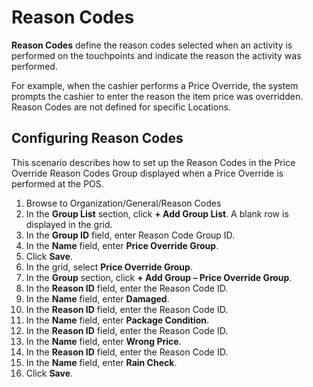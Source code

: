# Reason Codes

**Reason Codes** define the reason codes selected when an activity is performed on the touchpoints and indicate the reason the activity was performed.

For example, when the cashier performs a Price Override, the system prompts the cashier to enter the reason the item price was overridden.  
Reason Codes are not defined for specific Locations.

## Configuring Reason Codes

This scenario describes how to set up the Reason Codes in the Price Override Reason Codes Group displayed when a Price Override is performed at the POS.

1. Browse to Organization/General/Reason Codes
2. In the **Group List** section, click **+ Add Group List**. A blank row is displayed in the grid.
3. In the **Group ID** field, enter Reason Code Group ID.
4. In the **Name** field, enter **Price Override Group**.
5. Click **Save**.
6. In the grid, select **Price Override Group**.
7. In the **Group** section, click **+ Add Group – Price Override Group**.
8. In the **Reason ID** field, enter the Reason Code ID.
9. In the **Name** field, enter **Damaged**.
10. In the **Reason ID** field, enter the Reason Code ID.
11. In the **Name** field, enter **Package Condition**.
12. In the **Reason ID** field, enter the Reason Code ID.
13. In the **Name** field, enter **Wrong Price**.
14. In the **Reason ID** field, enter the Reason Code ID.
15. In the **Name** field, enter **Rain Check**.
16. Click **Save**.